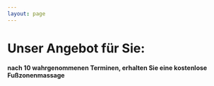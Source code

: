 ```yaml
---
layout: page
---
```


# Unser Angebot für Sie:
**nach 10 wahrgenommenen Terminen, erhalten Sie eine kostenlose Fußzonenmassage**

